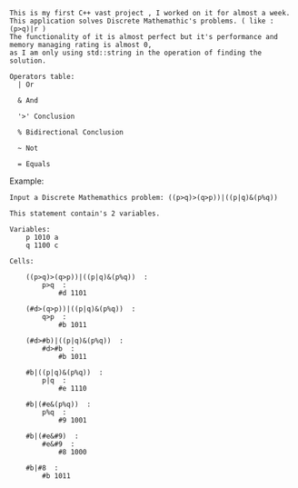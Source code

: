 

    This is my first C++ vast project , I worked on it for almost a week.
    This application solves Discrete Mathemathic's problems. ( like : (p>q)|r )
    The functionality of it is almost perfect but it's performance and memory managing rating is almost 0, 
    as I am only using std::string in the operation of finding the solution.

    Operators table:
      | Or

      & And

      '>' Conclusion

      % Bidirectional Conclusion

      ~ Not

      = Equals
  


Example:

    Input a Discrete Mathemathics problem: ((p>q)>(q>p))|((p|q)&(p%q))             

    This statement contain's 2 variables.

    Variables:
        p 1010 a
        q 1100 c

    Cells:

        ((p>q)>(q>p))|((p|q)&(p%q))  : 
            p>q  : 
                #d 1101

        (#d>(q>p))|((p|q)&(p%q))  : 
            q>p  : 
                #b 1011

        (#d>#b)|((p|q)&(p%q))  : 
            #d>#b  : 
                #b 1011

        #b|((p|q)&(p%q))  : 
            p|q  : 
                #e 1110

        #b|(#e&(p%q))  : 
            p%q  : 
                #9 1001

        #b|(#e&#9)  : 
            #e&#9  : 
                #8 1000

        #b|#8  : 
            #b 1011





